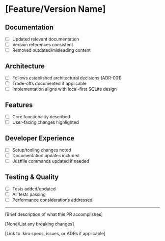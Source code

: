 # [Feature/Version Name]

## Documentation

- [ ] Updated relevant documentation
- [ ] Version references consistent
- [ ] Removed outdated/misleading content

## Architecture

- [ ] Follows established architectural decisions (ADR-001)
- [ ] Trade-offs documented if applicable
- [ ] Implementation aligns with local-first SQLite design

## Features

- [ ] Core functionality described
- [ ] User-facing changes highlighted

## Developer Experience

- [ ] Setup/tooling changes noted
- [ ] Documentation updates included
- [ ] Justfile commands updated if needed

## Testing & Quality

- [ ] Tests added/updated
- [ ] All tests passing
- [ ] Performance considerations addressed

---

[Brief description of what this PR accomplishes]

[None/List any breaking changes]

[Link to .kiro specs, issues, or ADRs if applicable]
